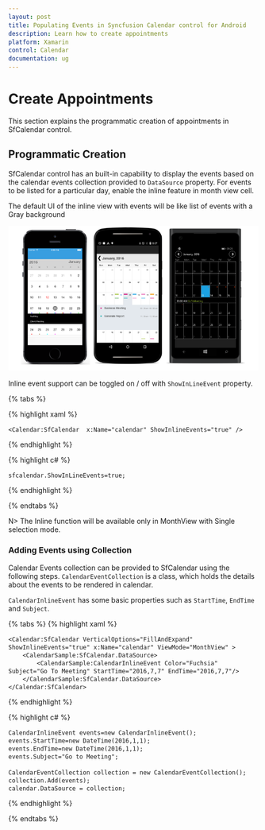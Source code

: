 ```yaml
---
layout: post
title: Populating Events in Syncfusion Calendar control for Android
description: Learn how to create appointments
platform: Xamarin
control: Calendar
documentation: ug
---
```


# Create Appointments

This section explains the programmatic creation of appointments in SfCalendar control.

## Programmatic Creation

SfCalendar control has an built-in capability to display the events based on the calendar events collection provided to `DataSource` property. For events to be listed for a particular day, enable the inline feature in month view cell.

The default UI of the inline view with events will be like list of events with a Gray background

![](images/Event.png)

Inline event support can be toggled on / off with `ShowInLineEvent` property.
    
{% tabs %}    

{% highlight xaml %}

	<Calendar:SfCalendar  x:Name="calendar" ShowInlineEvents="true" />

{% endhighlight %}
    
{% highlight c# %}
	
	sfcalendar.ShowInLineEvents=true;
	
{% endhighlight %}

{% endtabs %}
	
N> The Inline function will be available only in MonthView with Single selection mode.
	
### Adding Events using Collection

Calendar Events collection can be provided to SfCalendar using the following steps. `CalendarEventCollection` is a class, which holds the details about the events to be rendered in calendar. 

`CalendarInlineEvent` has some basic properties such as `StartTime`, `EndTime` and `Subject`.

{% tabs %}
{% highlight xaml %}

	<Calendar:SfCalendar VerticalOptions="FillAndExpand"  ShowInlineEvents="true" x:Name="calendar" ViewMode="MonthView" >
		<CalendarSample:SfCalendar.DataSource>
			<CalendarSample:CalendarInlineEvent Color="Fuchsia" Subject="Go To Meeting" StartTime="2016,7,7" EndTime="2016,7,7"/>
		</CalendarSample:SfCalendar.DataSource>
	</Calendar:SfCalendar>

{% endhighlight %}

{% highlight c# %}
		   
    CalendarInlineEvent events=new CalendarInlineEvent();
	events.StartTime=new DateTime(2016,1,1);
	events.EndTime=new DateTime(2016,1,1);
	events.Subject="Go to Meeting";

	CalendarEventCollection collection = new CalendarEventCollection();
	collection.Add(events);
	calendar.DataSource = collection;
		   
{% endhighlight %}

{% endtabs %}




	

	

